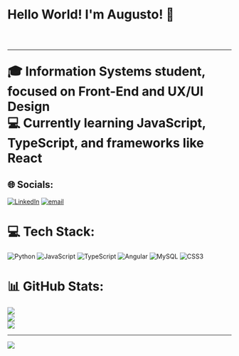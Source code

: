 # Hello World! I'm Augusto! 👋<br><br><hr>🎓 Information Systems student, focused on Front-End and UX/UI Design<br>💻 Currently learning JavaScript, TypeScript, and frameworks like React


## 🌐 Socials:
[![LinkedIn](https://img.shields.io/badge/LinkedIn-%230077B5.svg?logo=linkedin&logoColor=white)](https://linkedin.com/in/augustolordano) [![email](https://img.shields.io/badge/Email-D14836?logo=gmail&logoColor=white)](mailto:augusto_lordano@hotmail.com) 

# 💻 Tech Stack:
![Python](https://img.shields.io/badge/python-3670A0?style=for-the-badge&logo=python&logoColor=ffdd54) ![JavaScript](https://img.shields.io/badge/javascript-%23323330.svg?style=for-the-badge&logo=javascript&logoColor=%23F7DF1E) ![TypeScript](https://img.shields.io/badge/typescript-%23007ACC.svg?style=for-the-badge&logo=typescript&logoColor=white) ![Angular](https://img.shields.io/badge/angular-%23DD0031.svg?style=for-the-badge&logo=angular&logoColor=white) ![MySQL](https://img.shields.io/badge/mysql-4479A1.svg?style=for-the-badge&logo=mysql&logoColor=white) ![CSS3](https://img.shields.io/badge/css3-%231572B6.svg?style=for-the-badge&logo=css3&logoColor=white)
# 📊 GitHub Stats:
![](https://github-readme-stats.vercel.app/api?username=auglordano&theme=dark&hide_border=false&include_all_commits=false&count_private=false)<br/>
![](https://github-readme-streak-stats.herokuapp.com/?user=auglordano&theme=dark&hide_border=false)<br/>
![](https://github-readme-stats.vercel.app/api/top-langs/?username=auglordano&theme=dark&hide_border=false&include_all_commits=false&count_private=false&layout=compact)

---
[![](https://visitcount.itsvg.in/api?id=auglordano&icon=0&color=0)](https://visitcount.itsvg.in)

<!-- Proudly created with GPRM ( https://gprm.itsvg.in ) -->
